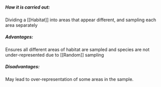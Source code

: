 ##### How it is carried out:
Dividing a [[Habitat]] into areas that appear different, and sampling each area separately
##### Advantages:
Ensures all different areas of habitat are sampled and species are not under-represented due to [[Random]] sampling
##### Disadvantages:
May lead to over-representation of some areas in the sample. 